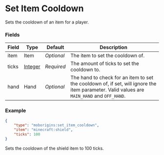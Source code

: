 # Set Item Cooldown
Sets the cooldown of an item for a player.


### Fields
Field | Type | Default | Description
------|------|---------|-------------
item | Item | *Optional* | The item to set the cooldown of.
ticks | [Integer](https://origins.readthedocs.io/en/latest/types/data_types/integer/) | *Required* | The amount of ticks to set the cooldown to.
hand | Hand | *Optional* | The hand to check for an item to set the cooldown of, if set, will ignore the item parameter. Valid values are `MAIN_HAND` and `OFF_HAND`.


### Example
```json
{
    "type": "moborigins:set_item_cooldown",
    "item": "minecraft:shield",
    "ticks": 100
}
```
Sets the cooldown of the shield item to 100 ticks.
